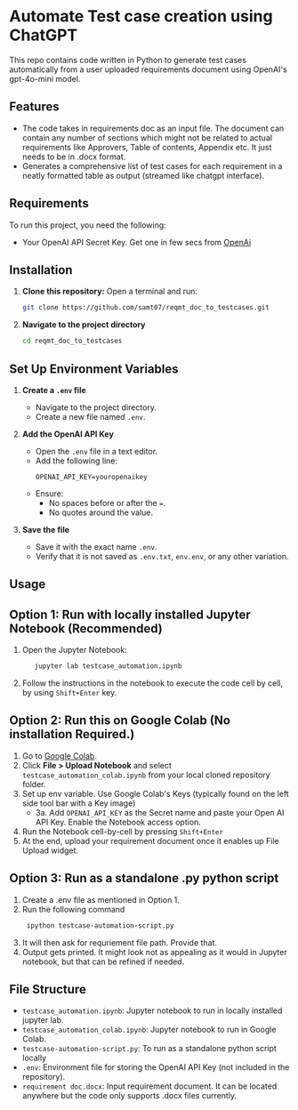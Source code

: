 # Automate Test case creation using ChatGPT
This repo contains code written in Python to generate test cases automatically from a user uploaded requirements document using OpenAI's gpt-4o-mini model.

## Features
- The code takes in requirements doc as an input file. The document can contain any number of sections which might not be related to actual requirements like Approvers, Table of contents, Appendix etc. It just needs to be in .docx format.
- Generates a comprehensive list of test cases for each requirement in a neatly formatted table as output (streamed like chatgpt interface).
  
## Requirements
To run this project, you need the following:
- Your OpenAI API Secret Key. Get one in few secs from [OpenAi](https://platform.openai.com/settings/organization/api-keys)

## Installation

1. **Clone this repository:**
   Open a terminal and run:
   ```bash
   git clone https://github.com/samt07/reqmt_doc_to_testcases.git

2. **Navigate to the project directory**
    ```bash
    cd reqmt_doc_to_testcases

## Set Up Environment Variables  

1. **Create a `.env` file**  
   - Navigate to the project directory.  
   - Create a new file named `.env`.  

2. **Add the OpenAI API Key**  
   - Open the `.env` file in a text editor.  
   - Add the following line:  
     ```env
     OPENAI_API_KEY=youropenaikey
     ```
   - Ensure:  
     - No spaces before or after the `=`.  
     - No quotes around the value.  

3. **Save the file**  
   - Save it with the exact name `.env`.  
   - Verify that it is not saved as `.env.txt`, `env.env`, or any other variation.  

## Usage
## Option 1: Run with locally installed Jupyter Notebook (Recommended)
   1. Open the Jupyter Notebook:
       ```bash
          jupyter lab testcase_automation.ipynb
   2. Follow the instructions in the notebook to execute the code cell by cell, by using `Shift+Enter` key.

## Option 2: Run this on Google Colab (No installation Required.)

   1. Go to [Google Colab](https://colab.research.google.com/).  
   2. Click **File > Upload Notebook** and select `testcase_automation_colab.ipynb` from your local cloned repository folder.
   3. Set up env variable. Use Google Colab's Keys (typically found on the left side tool bar with a Key image)
      - 3a. Add `OPENAI_API_KEY` as the Secret name and paste your Open AI API Key. Enable the Notebook access option.  
   4. Run the Notebook cell-by-cell by pressing `Shift+Enter`
   5. At the end, upload your requirement document once it enables up File Upload widget.

## Option 3: Run as a standalone .py python script
   1. Create a .env file as mentioned in Option 1.
   2. Run the following command
      ```bash
       ipython testcase-automation-script.py
   4. It will then ask for requriement file path. Provide that.
   5. Output gets printed. It might look not as appealing as it would in Jupyter notebook, but that can be refined if needed.

## File Structure
- `testcase_automation.ipynb`: Jupyter notebook to run in locally installed jupyter lab.
- `testcase_automation_colab.ipynb`: Jupyter notebook to run in Google Colab.
-  `testcase-automation-script.py`: To run as a standalone python script locally
- `.env`: Environment file for storing the OpenAI API Key (not included in the repository).
-  `requirement doc.docx`: Input requirement document. It can be located anywhere but the code only supports .docx files currently.
